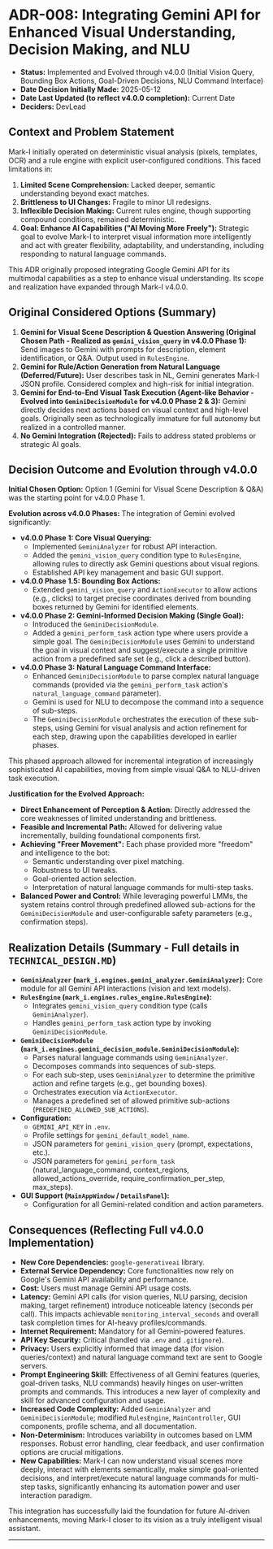 # ADR-008: Integrating Gemini API for Enhanced Visual Understanding, Decision Making, and NLU

*   **Status:** Implemented and Evolved through v4.0.0 (Initial Vision Query, Bounding Box Actions, Goal-Driven Decisions, NLU Command Interface)
*   **Date Decision Initially Made:** 2025-05-12
*   **Date Last Updated (to reflect v4.0.0 completion):** Current Date
*   **Deciders:** DevLead

## Context and Problem Statement

Mark-I initially operated on deterministic visual analysis (pixels, templates, OCR) and a rule engine with explicit user-configured conditions. This faced limitations in:
1.  **Limited Scene Comprehension:** Lacked deeper, semantic understanding beyond exact matches.
2.  **Brittleness to UI Changes:** Fragile to minor UI redesigns.
3.  **Inflexible Decision Making:** Current rules engine, though supporting compound conditions, remained deterministic.
4.  **Goal: Enhance AI Capabilities ("AI Moving More Freely"):** Strategic goal to evolve Mark-I to interpret visual information more intelligently and act with greater flexibility, adaptability, and understanding, including responding to natural language commands.

This ADR originally proposed integrating Google Gemini API for its multimodal capabilities as a step to enhance visual understanding. Its scope and realization have expanded through Mark-I v4.0.0.

## Original Considered Options (Summary)

1.  **Gemini for Visual Scene Description & Question Answering (Original Chosen Path - Realized as `gemini_vision_query` in v4.0.0 Phase 1):** Send images to Gemini with prompts for description, element identification, or Q&A. Output used in `RulesEngine`.
2.  **Gemini for Rule/Action Generation from Natural Language (Deferred/Future):** User describes task in NL, Gemini generates Mark-I JSON profile. Considered complex and high-risk for initial integration.
3.  **Gemini for End-to-End Visual Task Execution (Agent-like Behavior - Evolved into `GeminiDecisionModule` for v4.0.0 Phase 2 & 3):** Gemini directly decides next actions based on visual context and high-level goals. Originally seen as technologically immature for full autonomy but realized in a controlled manner.
4.  **No Gemini Integration (Rejected):** Fails to address stated problems or strategic AI goals.

## Decision Outcome and Evolution through v4.0.0

**Initial Chosen Option:** Option 1 (Gemini for Visual Scene Description & Q&A) was the starting point for v4.0.0 Phase 1.

**Evolution across v4.0.0 Phases:** The integration of Gemini evolved significantly:

*   **v4.0.0 Phase 1: Core Visual Querying:**
    *   Implemented `GeminiAnalyzer` for robust API interaction.
    *   Added the `gemini_vision_query` condition type to `RulesEngine`, allowing rules to directly ask Gemini questions about visual regions.
    *   Established API key management and basic GUI support.
*   **v4.0.0 Phase 1.5: Bounding Box Actions:**
    *   Extended `gemini_vision_query` and `ActionExecutor` to allow actions (e.g., clicks) to target precise coordinates derived from bounding boxes returned by Gemini for identified elements.
*   **v4.0.0 Phase 2: Gemini-Informed Decision Making (Single Goal):**
    *   Introduced the `GeminiDecisionModule`.
    *   Added a `gemini_perform_task` action type where users provide a simple goal. The `GeminiDecisionModule` uses Gemini to understand the goal in visual context and suggest/execute a single primitive action from a predefined safe set (e.g., click a described button).
*   **v4.0.0 Phase 3: Natural Language Command Interface:**
    *   Enhanced `GeminiDecisionModule` to parse complex natural language commands (provided via the `gemini_perform_task` action's `natural_language_command` parameter).
    *   Gemini is used for NLU to decompose the command into a sequence of sub-steps.
    *   The `GeminiDecisionModule` orchestrates the execution of these sub-steps, using Gemini for visual analysis and action refinement for each step, drawing upon the capabilities developed in earlier phases.

This phased approach allowed for incremental integration of increasingly sophisticated AI capabilities, moving from simple visual Q&A to NLU-driven task execution.

**Justification for the Evolved Approach:**
*   **Direct Enhancement of Perception & Action:** Directly addressed the core weaknesses of limited understanding and brittleness.
*   **Feasible and Incremental Path:** Allowed for delivering value incrementally, building foundational components first.
*   **Achieving "Freer Movement":** Each phase provided more "freedom" and intelligence to the bot:
    *   Semantic understanding over pixel matching.
    *   Robustness to UI tweaks.
    *   Goal-oriented action selection.
    *   Interpretation of natural language commands for multi-step tasks.
*   **Balanced Power and Control:** While leveraging powerful LMMs, the system retains control through predefined allowed sub-actions for the `GeminiDecisionModule` and user-configurable safety parameters (e.g., confirmation steps).

## Realization Details (Summary - Full details in `TECHNICAL_DESIGN.MD`)

*   **`GeminiAnalyzer` (`mark_i.engines.gemini_analyzer.GeminiAnalyzer`):** Core module for all Gemini API interactions (vision and text models).
*   **`RulesEngine` (`mark_i.engines.rules_engine.RulesEngine`):**
    *   Integrates `gemini_vision_query` condition type (calls `GeminiAnalyzer`).
    *   Handles `gemini_perform_task` action type by invoking `GeminiDecisionModule`.
*   **`GeminiDecisionModule` (`mark_i.engines.gemini_decision_module.GeminiDecisionModule`):**
    *   Parses natural language commands using `GeminiAnalyzer`.
    *   Decomposes commands into sequences of sub-steps.
    *   For each sub-step, uses `GeminiAnalyzer` to determine the primitive action and refine targets (e.g., get bounding boxes).
    *   Orchestrates execution via `ActionExecutor`.
    *   Manages a predefined set of allowed primitive sub-actions (`PREDEFINED_ALLOWED_SUB_ACTIONS`).
*   **Configuration:**
    *   `GEMINI_API_KEY` in `.env`.
    *   Profile settings for `gemini_default_model_name`.
    *   JSON parameters for `gemini_vision_query` (prompt, expectations, etc.).
    *   JSON parameters for `gemini_perform_task` (natural_language_command, context_regions, allowed_actions_override, require_confirmation_per_step, max_steps).
*   **GUI Support (`MainAppWindow` / `DetailsPanel`):**
    *   Configuration for all Gemini-related condition and action parameters.

## Consequences (Reflecting Full v4.0.0 Implementation)

*   **New Core Dependencies:** `google-generativeai` library.
*   **External Service Dependency:** Core functionalities now rely on Google's Gemini API availability and performance.
*   **Cost:** Users must manage Gemini API usage costs.
*   **Latency:** Gemini API calls (for vision queries, NLU parsing, decision making, target refinement) introduce noticeable latency (seconds per call). This impacts achievable `monitoring_interval_seconds` and overall task completion times for AI-heavy profiles/commands.
*   **Internet Requirement:** Mandatory for all Gemini-powered features.
*   **API Key Security:** Critical (handled via `.env` and `.gitignore`).
*   **Privacy:** Users explicitly informed that image data (for vision queries/context) and natural language command text are sent to Google servers.
*   **Prompt Engineering Skill:** Effectiveness of all Gemini features (queries, goal-driven tasks, NLU commands) heavily hinges on user-written prompts and commands. This introduces a new layer of complexity and skill for advanced configuration and usage.
*   **Increased Code Complexity:** Added `GeminiAnalyzer` and `GeminiDecisionModule`; modified `RulesEngine`, `MainController`, GUI components, profile schema, and all documentation.
*   **Non-Determinism:** Introduces variability in outcomes based on LMM responses. Robust error handling, clear feedback, and user confirmation options are crucial mitigations.
*   **New Capabilities:** Mark-I can now understand visual scenes more deeply, interact with elements semantically, make simple goal-oriented decisions, and interpret/execute natural language commands for multi-step tasks, significantly enhancing its automation power and user interaction paradigm.

This integration has successfully laid the foundation for future AI-driven enhancements, moving Mark-I closer to its vision as a truly intelligent visual assistant.

---